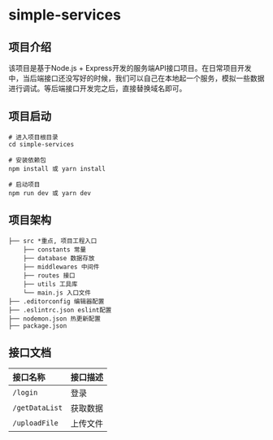 # simple-services

## 项目介绍
该项目是基于Node.js + Express开发的服务端API接口项目。在日常项目开发中，当后端接口还没写好的时候，我们可以自己在本地起一个服务，模拟一些数据进行调试。等后端接口开发完之后，直接替换域名即可。

## 项目启动
```
# 进入项目根目录
cd simple-services

# 安装依赖包
npm install 或 yarn install

# 启动项目
npm run dev 或 yarn dev
```

## 项目架构
```
├── src *重点, 项目工程入口
    ├── constants 常量
    ├── database 数据存放
    ├── middlewares 中间件
    ├── routes 接口
    ├── utils 工具库
    └── main.js 入口文件
├── .editorconfig 编辑器配置
├── .eslintrc.json eslint配置
├── nodemon.json 热更新配置
├── package.json
```


## 接口文档
| 接口名称       | 接口描述 |
| :------------- | :------- |
| `/login`       | 登录     |
| `/getDataList` | 获取数据 |
| `/uploadFile`  | 上传文件 |